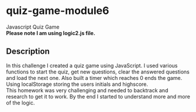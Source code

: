 # quiz-game-module6
Javascript Quiz Game
<br>
<b>Please note I am using logic2.js file.</b>

## Description

In this challenge I created a quiz game using JavaScript.
I used various functions to start the quiz, get new questions, clear the answered questions and load the next one. Also built a timer which reaches 0 ends the game. Using localStorage storing the users initials and highscore.
<br>
This homework was very challenging and needed to backtrack and research to get it to work. By the end I started to understand more and more of the logic.
